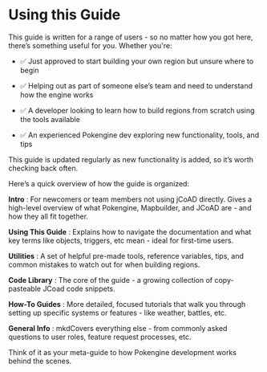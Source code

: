 # Using this Guide
This guide is written for a range of users - so no matter how you got here, there’s something useful for you.
Whether you're:

- :white_check_mark: Just approved to start building your own region but unsure where to begin

- :white_check_mark: Helping out as part of someone else’s team and need to understand how the engine works

- :white_check_mark: A developer looking to learn how to build regions from scratch using the tools available

- :white_check_mark: An experienced Pokengine dev exploring new functionality, tools, and tips

This guide is updated regularly as new functionality is added, so it’s worth checking back often.

Here’s a quick overview of how the guide is organized:

**Intro**
: For newcomers or team members not using jCoAD directly. Gives a high-level overview of what Pokengine, Mapbuilder, and JCoAD are - and how they all fit together.

**Using This Guide**
: Explains how to navigate the documentation and what key terms like objects, triggers, etc mean - ideal for first-time users.

**Utilities**
: A set of helpful pre-made tools, reference variables, tips, and common mistakes to watch out for when building regions.

**Code Library**
: The core of the guide - a growing collection of copy-pasteable JCoad code snippets.

**How-To Guides**
: More detailed, focused tutorials that walk you through setting up specific systems or features - like weather, battles, etc.

**General Info**
: mkdCovers everything else - from commonly asked questions to user roles, feature request processes, etc.

Think of it as your meta-guide to how Pokengine development works behind the scenes.